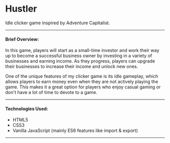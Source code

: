 # Hustler

Idle clicker game inspired by Adventure Capitalist.

------------

#### Brief Overview:
In this game, players will start as a small-time investor and work their way up to become a successful business owner by investing in a variety of businesses and earning income. As they progress, players can upgrade their businesses to increase their income and unlock new ones.

One of the unique features of my clicker game is its idle gameplay, which allows players to earn money even when they are not actively playing the game. This makes it a great option for players who enjoy casual gaming or don't have a lot of time to devote to a game.


------------

#### Technologies Used:
- HTML5
- CSS3
- Vanilla JavaScript (mainly ES6 features like import & export)


------------
